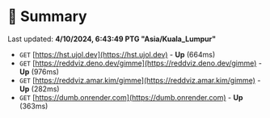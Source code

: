 # 📖 Summary
Last updated: **4/10/2024, 6:43:49 PTG "Asia/Kuala_Lumpur"**

- `GET` [https://hst.ujol.dev](https://hst.ujol.dev) - **Up** (664ms)
- `GET` [https://reddviz.deno.dev/gimme](https://reddviz.deno.dev/gimme) - **Up** (976ms)
- `GET` [https://reddviz.amar.kim/gimme](https://reddviz.amar.kim/gimme) - **Up** (282ms)
- `GET` [https://dumb.onrender.com](https://dumb.onrender.com) - **Up** (363ms)

